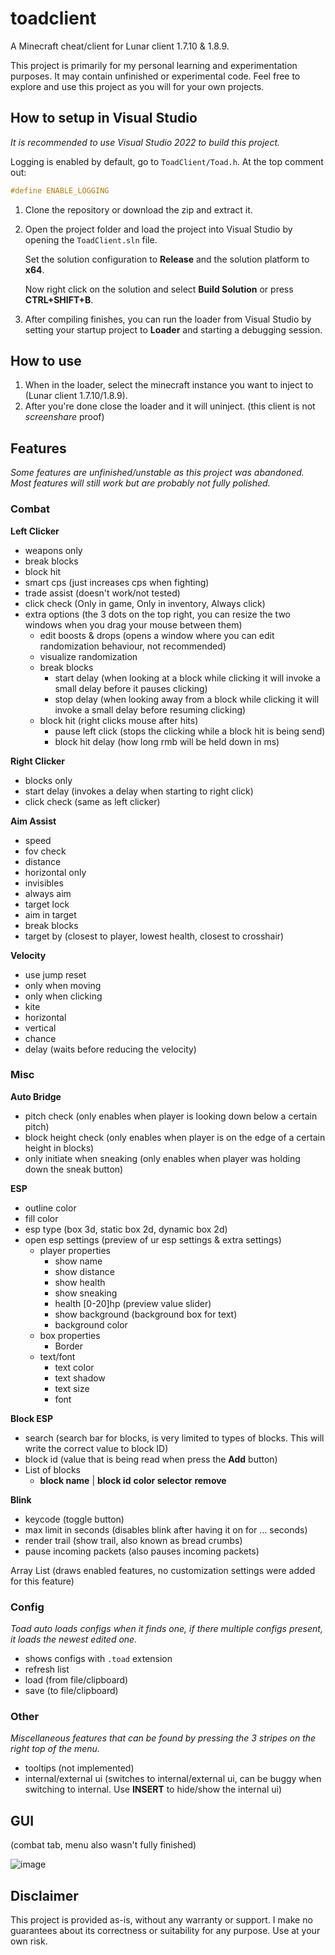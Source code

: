 toadclient
==========

A Minecraft cheat/client for Lunar client 1.7.10 & 1.8.9. 

This project is primarily for my personal learning and experimentation purposes. It may contain unfinished or experimental code. Feel free to explore and use this project as you will for your own projects.

## How to setup in Visual Studio 
*It is recommended to use Visual Studio 2022 to build this project.*

Logging is enabled by default, go to `ToadClient/Toad.h`. At the top comment out: 
```c++
#define ENABLE_LOGGING
```

1.  Clone the repository or download the zip and extract it.

2.  Open the project folder and load the project into Visual Studio by opening the `ToadClient.sln` file.

    Set the solution configuration to **Release** and the solution platform to **x64**.

    Now right click on the solution and select **Build Solution** or press **CTRL+SHIFT+B**. 

3.  After compiling finishes, you can run the loader from Visual Studio by setting your startup project to **Loader** and starting a debugging session.

## How to use
1.  When in the loader, select the minecraft instance you want to inject to (Lunar client 1.7.10/1.8.9). 
2.  After you're done close the loader and it will uninject. (this client is not *screenshare* proof)

## Features
*Some features are unfinished/unstable as this project was abandoned. Most features will still work but are probably not fully polished.*

### Combat 

**Left Clicker**
-   weapons only
-   break blocks
-   block hit
-   smart cps (just increases cps when fighting)
-   trade assist (doesn't work/not tested)
-   click check (Only in game, Only in inventory, Always click)
-   extra options (the 3 dots on the top right, you can resize the two windows when you drag your mouse between them)
    -   edit boosts & drops (opens a window where you can edit randomization behaviour, not recommended)
    -   visualize randomization
    -   break blocks 
        -   start delay (when looking at a block while clicking it will invoke a small delay before it pauses clicking)
        -   stop delay (when looking away from a block while clicking it will invoke a small delay before resuming clicking)
    -   block hit (right clicks mouse after hits)
        -   pause left click (stops the clicking while a block hit is being send)
        -   block hit delay (how long rmb will be held down in ms)

**Right Clicker**
-   blocks only
-   start delay (invokes a delay when starting to right click)
-   click check (same as left clicker)

**Aim Assist**
-   speed
-   fov check
-   distance
-   horizontal only
-   invisibles
-   always aim
-   target lock
-   aim in target
-   break blocks
-   target by (closest to player, lowest health, closest to crosshair)

**Velocity**
-   use jump reset
-   only when moving
-   only when clicking
-   kite
-   horizontal
-   vertical
-   chance
-   delay (waits before reducing the velocity)

### Misc

**Auto Bridge**
-   pitch check (only enables when player is looking down below a certain pitch)
-   block height check (only enables when player is on the edge of a certain height in blocks)
-   only initiate when sneaking (only enables when player was holding down the sneak button)

**ESP**
-   outline color
-   fill color
-   esp type (box 3d, static box 2d, dynamic box 2d)
-   open esp settings (preview of ur esp settings & extra settings)
    -   player properties
        -   show name
        -   show distance
        -   show health
        -   show sneaking
        -   health [0-20]hp (preview value slider)
        -   show background (background box for text)
        -   background color
    -   box properties
        -   Border
    -   text/font
        -   text color
        -   text shadow
        -   text size
        -   font 

**Block ESP**  
-   search (search bar for blocks, is very limited to types of blocks. This will write the correct value to block ID)
-   block id (value that is being read when press the **Add** button)
-   List of blocks
    -   **block name** | **block id** **color selector** **remove**

**Blink**
-   keycode (toggle button)
-   max limit in seconds (disables blink after having it on for ... seconds)
-   render trail (show trail, also known as bread crumbs)
-   pause incoming packets (also pauses incoming packets)

Array List (draws enabled features, no customization settings were added for this feature)

### Config 

*Toad auto loads configs when it finds one, if there multiple configs present, it loads the newest edited one.*

-   shows configs with `.toad` extension
-   refresh list
-   load (from file/clipboard)
-   save (to file/clipboard)


### Other

*Miscellaneous features that can be found by pressing the 3 stripes on the right top of the menu.*

-   tooltips (not implemented)
-   internal/external ui (switches to internal/external ui, can be buggy when switching to internal. Use **INSERT** to hide/show the internal ui)


## GUI 
(combat tab, menu also wasn't fully finished)

![image](https://github.com/Steve987321/toadclient/assets/88980055/69bcf48c-4964-4bed-b8aa-cc6ec37d422a)

## Disclaimer 
This project is provided as-is, without any warranty or support. I make no guarantees about its correctness or suitability for any purpose. Use at your own risk.
